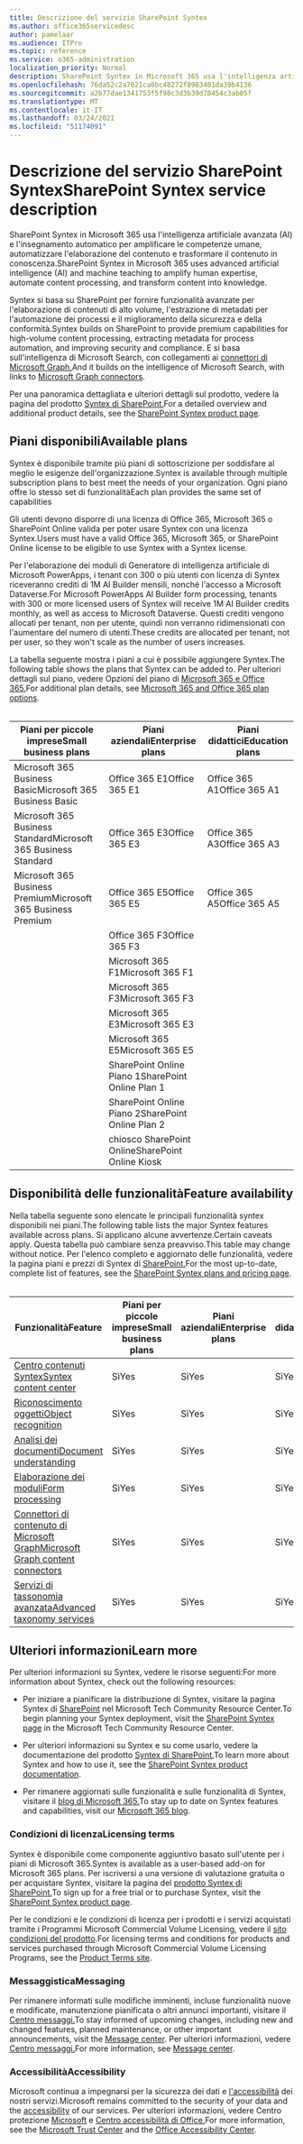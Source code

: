 ```yaml
---
title: Descrizione del servizio SharePoint Syntex
ms.author: office365servicedesc
author: pamelaar
ms.audience: ITPro
ms.topic: reference
ms.service: o365-administration
localization_priority: Normal
description: SharePoint Syntex in Microsoft 365 usa l'intelligenza artificiale avanzata (AI) e l'insegnamento automatico per amplificare le competenze umane, automatizzare l'elaborazione del contenuto e trasformare il contenuto in conoscenza.
ms.openlocfilehash: 76da52c2a7021ca0bc48272f8983401da39b4136
ms.sourcegitcommit: a2b77dae1341753f5f98c3d3b39d70454c3ab05f
ms.translationtype: MT
ms.contentlocale: it-IT
ms.lasthandoff: 03/24/2021
ms.locfileid: "51174091"
---
```

# <a name="sharepoint-syntex-service-description"></a><span data-ttu-id="5cabb-103">Descrizione del servizio SharePoint Syntex</span><span class="sxs-lookup"><span data-stu-id="5cabb-103">SharePoint Syntex service description</span></span> 

<span data-ttu-id="5cabb-104">SharePoint Syntex in Microsoft 365 usa l'intelligenza artificiale avanzata (AI) e l'insegnamento automatico per amplificare le competenze umane, automatizzare l'elaborazione del contenuto e trasformare il contenuto in conoscenza.</span><span class="sxs-lookup"><span data-stu-id="5cabb-104">SharePoint Syntex in Microsoft 365 uses advanced artificial intelligence (AI) and machine teaching to amplify human expertise, automate content processing, and transform content into knowledge.</span></span>

<span data-ttu-id="5cabb-105">Syntex si basa su SharePoint per fornire funzionalità avanzate per l'elaborazione di contenuti di alto volume, l'estrazione di metadati per l'automazione dei processi e il miglioramento della sicurezza e della conformità.</span><span class="sxs-lookup"><span data-stu-id="5cabb-105">Syntex builds on SharePoint to provide premium capabilities for high-volume content processing, extracting metadata for process automation, and improving security and compliance.</span></span> <span data-ttu-id="5cabb-106">E si basa sull'intelligenza di Microsoft Search, con collegamenti ai [connettori di Microsoft Graph.](/microsoftsearch/connectors-overview)</span><span class="sxs-lookup"><span data-stu-id="5cabb-106">And it builds on the intelligence of Microsoft Search, with links to [Microsoft Graph connectors](/microsoftsearch/connectors-overview).</span></span>

<span data-ttu-id="5cabb-107">Per una panoramica dettagliata e ulteriori dettagli sul prodotto, vedere la pagina del prodotto [Syntex di SharePoint.](https://aka.ms/sharepointsyntex)</span><span class="sxs-lookup"><span data-stu-id="5cabb-107">For a detailed overview and additional product details, see the [SharePoint Syntex product page](https://aka.ms/sharepointsyntex).</span></span>

## <a name="available-plans"></a><span data-ttu-id="5cabb-108">Piani disponibili</span><span class="sxs-lookup"><span data-stu-id="5cabb-108">Available plans</span></span>

<span data-ttu-id="5cabb-109">Syntex è disponibile tramite più piani di sottoscrizione per soddisfare al meglio le esigenze dell'organizzazione.</span><span class="sxs-lookup"><span data-stu-id="5cabb-109">Syntex is available through multiple subscription plans to best meet the needs of your organization.</span></span> <span data-ttu-id="5cabb-110">Ogni piano offre lo stesso set di funzionalità</span><span class="sxs-lookup"><span data-stu-id="5cabb-110">Each plan provides the same set of capabilities</span></span>

<span data-ttu-id="5cabb-111">Gli utenti devono disporre di una licenza di Office 365, Microsoft 365 o SharePoint Online valida per poter usare Syntex con una licenza Syntex.</span><span class="sxs-lookup"><span data-stu-id="5cabb-111">Users must have a valid Office 365, Microsoft 365, or SharePoint Online license to be eligible to use Syntex with a Syntex license.</span></span>

<span data-ttu-id="5cabb-112">Per l'elaborazione dei moduli di Generatore di intelligenza artificiale di Microsoft PowerApps, i tenant con 300 o più utenti con licenza di Syntex riceveranno crediti di 1M AI Builder mensili, nonché l'accesso a Microsoft Dataverse.</span><span class="sxs-lookup"><span data-stu-id="5cabb-112">For Microsoft PowerApps AI Builder form processing, tenants with 300 or more licensed users of Syntex will receive 1M AI Builder credits monthly, as well as access to Microsoft Dataverse.</span></span> <span data-ttu-id="5cabb-113">Questi crediti vengono allocati per tenant, non per utente, quindi non verranno ridimensionati con l'aumentare del numero di utenti.</span><span class="sxs-lookup"><span data-stu-id="5cabb-113">These credits are allocated per tenant, not per user, so they won't scale as the number of users increases.</span></span>

<span data-ttu-id="5cabb-114">La tabella seguente mostra i piani a cui è possibile aggiungere Syntex.</span><span class="sxs-lookup"><span data-stu-id="5cabb-114">The following table shows the plans that Syntex can be added to.</span></span> <span data-ttu-id="5cabb-115">Per ulteriori dettagli sul piano, vedere Opzioni del piano di [Microsoft 365 e Office 365.](../office-365-platform-service-description/office-365-plan-options.md)</span><span class="sxs-lookup"><span data-stu-id="5cabb-115">For additional plan details, see [Microsoft 365 and Office 365 plan options](../office-365-platform-service-description/office-365-plan-options.md).</span></span><br><br>


| <span data-ttu-id="5cabb-116">Piani per piccole imprese</span><span class="sxs-lookup"><span data-stu-id="5cabb-116">Small business plans</span></span>            | <span data-ttu-id="5cabb-117">Piani aziendali</span><span class="sxs-lookup"><span data-stu-id="5cabb-117">Enterprise plans</span></span>         | <span data-ttu-id="5cabb-118">Piani didattici</span><span class="sxs-lookup"><span data-stu-id="5cabb-118">Education plans</span></span>     |
| ------------------------------- | ------------------------ | ------------------- |
| <span data-ttu-id="5cabb-119">Microsoft 365 Business Basic</span><span class="sxs-lookup"><span data-stu-id="5cabb-119">Microsoft 365 Business Basic</span></span>    | <span data-ttu-id="5cabb-120">Office 365 E1</span><span class="sxs-lookup"><span data-stu-id="5cabb-120">Office 365 E1</span></span>            | <span data-ttu-id="5cabb-121">Office 365 A1</span><span class="sxs-lookup"><span data-stu-id="5cabb-121">Office 365 A1</span></span>       |
| <span data-ttu-id="5cabb-122">Microsoft 365 Business Standard</span><span class="sxs-lookup"><span data-stu-id="5cabb-122">Microsoft 365 Business Standard</span></span> | <span data-ttu-id="5cabb-123">Office 365 E3</span><span class="sxs-lookup"><span data-stu-id="5cabb-123">Office 365 E3</span></span>            | <span data-ttu-id="5cabb-124">Office 365 A3</span><span class="sxs-lookup"><span data-stu-id="5cabb-124">Office 365 A3</span></span>       |
| <span data-ttu-id="5cabb-125">Microsoft 365 Business Premium</span><span class="sxs-lookup"><span data-stu-id="5cabb-125">Microsoft 365 Business Premium</span></span>  | <span data-ttu-id="5cabb-126">Office 365 E5</span><span class="sxs-lookup"><span data-stu-id="5cabb-126">Office 365 E5</span></span>            | <span data-ttu-id="5cabb-127">Office 365 A5</span><span class="sxs-lookup"><span data-stu-id="5cabb-127">Office 365 A5</span></span>       |
|                                 | <span data-ttu-id="5cabb-128">Office 365 F3</span><span class="sxs-lookup"><span data-stu-id="5cabb-128">Office 365 F3</span></span>            |                     |
|                                 | <span data-ttu-id="5cabb-129">Microsoft 365 F1</span><span class="sxs-lookup"><span data-stu-id="5cabb-129">Microsoft 365 F1</span></span>         |                     |
|                                 | <span data-ttu-id="5cabb-130">Microsoft 365 F3</span><span class="sxs-lookup"><span data-stu-id="5cabb-130">Microsoft 365 F3</span></span>         |                     |
|                                 | <span data-ttu-id="5cabb-131">Microsoft 365 E3</span><span class="sxs-lookup"><span data-stu-id="5cabb-131">Microsoft 365 E3</span></span>         |                     |
|                                 | <span data-ttu-id="5cabb-132">Microsoft 365 E5</span><span class="sxs-lookup"><span data-stu-id="5cabb-132">Microsoft 365 E5</span></span>         |                     |
|                                 | <span data-ttu-id="5cabb-133">SharePoint Online Piano 1</span><span class="sxs-lookup"><span data-stu-id="5cabb-133">SharePoint Online Plan 1</span></span> |                     |
|                                 | <span data-ttu-id="5cabb-134">SharePoint Online Piano 2</span><span class="sxs-lookup"><span data-stu-id="5cabb-134">SharePoint Online Plan 2</span></span> |                     |
|                                 | <span data-ttu-id="5cabb-135">chiosco SharePoint Online</span><span class="sxs-lookup"><span data-stu-id="5cabb-135">SharePoint Online Kiosk</span></span>  |                     |

## <a name="feature-availability"></a><span data-ttu-id="5cabb-136">Disponibilità delle funzionalità</span><span class="sxs-lookup"><span data-stu-id="5cabb-136">Feature availability</span></span>

<span data-ttu-id="5cabb-137">Nella tabella seguente sono elencate le principali funzionalità syntex disponibili nei piani.</span><span class="sxs-lookup"><span data-stu-id="5cabb-137">The following table lists the major Syntex features available across plans.</span></span> <span data-ttu-id="5cabb-138">Si applicano alcune avvertenze.</span><span class="sxs-lookup"><span data-stu-id="5cabb-138">Certain caveats apply.</span></span> <span data-ttu-id="5cabb-139">Questa tabella può cambiare senza preavviso.</span><span class="sxs-lookup"><span data-stu-id="5cabb-139">This table may change without notice.</span></span> <span data-ttu-id="5cabb-140">Per l'elenco completo e aggiornato delle funzionalità, vedere la pagina piani e prezzi di Syntex di [SharePoint.](https://www.microsoft.com/microsoft-365/enterprise/sharepoint-syntex)</span><span class="sxs-lookup"><span data-stu-id="5cabb-140">For the most up-to-date, complete list of features, see the [SharePoint Syntex plans and pricing page](https://www.microsoft.com/microsoft-365/enterprise/sharepoint-syntex).</span></span><br><br>

| <span data-ttu-id="5cabb-141">Funzionalità</span><span class="sxs-lookup"><span data-stu-id="5cabb-141">Feature</span></span> | <span data-ttu-id="5cabb-142">Piani per piccole imprese</span><span class="sxs-lookup"><span data-stu-id="5cabb-142">Small business plans</span></span> | <span data-ttu-id="5cabb-143">Piani aziendali</span><span class="sxs-lookup"><span data-stu-id="5cabb-143">Enterprise plans</span></span> | <span data-ttu-id="5cabb-144">Piani didattici</span><span class="sxs-lookup"><span data-stu-id="5cabb-144">Education plans</span></span> |
|--|--|--|--|
| [<span data-ttu-id="5cabb-145">Centro contenuti Syntex</span><span class="sxs-lookup"><span data-stu-id="5cabb-145">Syntex content center</span></span>](sharepoint-syntex-features.md#syntex-content-center) | <span data-ttu-id="5cabb-146">Sì</span><span class="sxs-lookup"><span data-stu-id="5cabb-146">Yes</span></span> | <span data-ttu-id="5cabb-147">Sì</span><span class="sxs-lookup"><span data-stu-id="5cabb-147">Yes</span></span> | <span data-ttu-id="5cabb-148">Sì</span><span class="sxs-lookup"><span data-stu-id="5cabb-148">Yes</span></span> |
| [<span data-ttu-id="5cabb-149">Riconoscimento oggetti</span><span class="sxs-lookup"><span data-stu-id="5cabb-149">Object recognition</span></span>](sharepoint-syntex-features.md#object-recognition) | <span data-ttu-id="5cabb-150">Sì</span><span class="sxs-lookup"><span data-stu-id="5cabb-150">Yes</span></span> | <span data-ttu-id="5cabb-151">Sì</span><span class="sxs-lookup"><span data-stu-id="5cabb-151">Yes</span></span> | <span data-ttu-id="5cabb-152">Sì</span><span class="sxs-lookup"><span data-stu-id="5cabb-152">Yes</span></span> |
| [<span data-ttu-id="5cabb-153">Analisi dei documenti</span><span class="sxs-lookup"><span data-stu-id="5cabb-153">Document understanding</span></span>](sharepoint-syntex-features.md#document-understanding) | <span data-ttu-id="5cabb-154">Sì</span><span class="sxs-lookup"><span data-stu-id="5cabb-154">Yes</span></span> | <span data-ttu-id="5cabb-155">Sì</span><span class="sxs-lookup"><span data-stu-id="5cabb-155">Yes</span></span> | <span data-ttu-id="5cabb-156">Sì</span><span class="sxs-lookup"><span data-stu-id="5cabb-156">Yes</span></span> |
| [<span data-ttu-id="5cabb-157">Elaborazione dei moduli</span><span class="sxs-lookup"><span data-stu-id="5cabb-157">Form processing</span></span>](sharepoint-syntex-features.md#form-processing) | <span data-ttu-id="5cabb-158">Sì</span><span class="sxs-lookup"><span data-stu-id="5cabb-158">Yes</span></span> | <span data-ttu-id="5cabb-159">Sì</span><span class="sxs-lookup"><span data-stu-id="5cabb-159">Yes</span></span> | <span data-ttu-id="5cabb-160">Sì</span><span class="sxs-lookup"><span data-stu-id="5cabb-160">Yes</span></span> |
| [<span data-ttu-id="5cabb-161">Connettori di contenuto di Microsoft Graph</span><span class="sxs-lookup"><span data-stu-id="5cabb-161">Microsoft Graph content connectors</span></span>](sharepoint-syntex-features.md#microsoft-graph-content-connectors) | <span data-ttu-id="5cabb-162">Sì</span><span class="sxs-lookup"><span data-stu-id="5cabb-162">Yes</span></span> | <span data-ttu-id="5cabb-163">Sì</span><span class="sxs-lookup"><span data-stu-id="5cabb-163">Yes</span></span> | <span data-ttu-id="5cabb-164">Sì</span><span class="sxs-lookup"><span data-stu-id="5cabb-164">Yes</span></span> |
| [<span data-ttu-id="5cabb-165">Servizi di tassonomia avanzata</span><span class="sxs-lookup"><span data-stu-id="5cabb-165">Advanced taxonomy services</span></span>](sharepoint-syntex-features.md#advanced-taxonomy-services) | <span data-ttu-id="5cabb-166">Sì</span><span class="sxs-lookup"><span data-stu-id="5cabb-166">Yes</span></span> | <span data-ttu-id="5cabb-167">Sì</span><span class="sxs-lookup"><span data-stu-id="5cabb-167">Yes</span></span> | <span data-ttu-id="5cabb-168">Sì</span><span class="sxs-lookup"><span data-stu-id="5cabb-168">Yes</span></span> |

## <a name="learn-more"></a><span data-ttu-id="5cabb-169">Ulteriori informazioni</span><span class="sxs-lookup"><span data-stu-id="5cabb-169">Learn more</span></span>

<span data-ttu-id="5cabb-170">Per ulteriori informazioni su Syntex, vedere le risorse seguenti:</span><span class="sxs-lookup"><span data-stu-id="5cabb-170">For more information about Syntex, check out the following resources:</span></span>

  - <span data-ttu-id="5cabb-171">Per iniziare a pianificare la distribuzione di Syntex, visitare la pagina Syntex di [SharePoint](https://resources.techcommunity.microsoft.com/sharepoint-syntex/) nel Microsoft Tech Community Resource Center.</span><span class="sxs-lookup"><span data-stu-id="5cabb-171">To begin planning your Syntex deployment, visit the [SharePoint Syntex page](https://resources.techcommunity.microsoft.com/sharepoint-syntex/) in the Microsoft Tech Community Resource Center.</span></span>

  - <span data-ttu-id="5cabb-172">Per ulteriori informazioni su Syntex e su come usarlo, vedere la documentazione del prodotto [Syntex di SharePoint.](/microsoft-365/contentunderstanding/)</span><span class="sxs-lookup"><span data-stu-id="5cabb-172">To learn more about Syntex and how to use it, see the [SharePoint Syntex product documentation](/microsoft-365/contentunderstanding/).</span></span>

  - <span data-ttu-id="5cabb-173">Per rimanere aggiornati sulle funzionalità e sulle funzionalità di Syntex, visitare il [blog di Microsoft 365.](https://go.microsoft.com/fwlink/?linkid=2084915)</span><span class="sxs-lookup"><span data-stu-id="5cabb-173">To stay up to date on Syntex features and capabilities, visit our [Microsoft 365 blog](https://go.microsoft.com/fwlink/?linkid=2084915).</span></span>

### <a name="licensing-terms"></a><span data-ttu-id="5cabb-174">Condizioni di licenza</span><span class="sxs-lookup"><span data-stu-id="5cabb-174">Licensing terms</span></span>

<span data-ttu-id="5cabb-175">Syntex è disponibile come componente aggiuntivo basato sull'utente per i piani di Microsoft 365.</span><span class="sxs-lookup"><span data-stu-id="5cabb-175">Syntex is available as a user-based add-on for Microsoft 365 plans.</span></span> <span data-ttu-id="5cabb-176">Per iscriversi a una versione di valutazione gratuita o per acquistare Syntex, visitare la pagina del [prodotto Syntex di SharePoint.](https://aka.ms/sharepointsyntex)</span><span class="sxs-lookup"><span data-stu-id="5cabb-176">To sign up for a free trial or to purchase Syntex, visit the [SharePoint Syntex product page](https://aka.ms/sharepointsyntex).</span></span>

<span data-ttu-id="5cabb-177">Per le condizioni e le condizioni di licenza per i prodotti e i servizi acquistati tramite i Programmi Microsoft Commercial Volume Licensing, vedere il [sito condizioni del prodotto](https://www.microsoft.com/licensing/terms/).</span><span class="sxs-lookup"><span data-stu-id="5cabb-177">For licensing terms and conditions for products and services purchased through Microsoft Commercial Volume Licensing Programs, see the [Product Terms site](https://www.microsoft.com/licensing/terms/).</span></span>

### <a name="messaging"></a><span data-ttu-id="5cabb-178">Messaggistica</span><span class="sxs-lookup"><span data-stu-id="5cabb-178">Messaging</span></span>

<span data-ttu-id="5cabb-179">Per rimanere informati sulle modifiche imminenti, incluse funzionalità nuove e modificate, manutenzione pianificata o altri annunci importanti, visitare il [Centro messaggi.](https://go.microsoft.com/fwlink/p/?linkid=2070717)</span><span class="sxs-lookup"><span data-stu-id="5cabb-179">To stay informed of upcoming changes, including new and changed features, planned maintenance, or other important announcements, visit the [Message center](https://go.microsoft.com/fwlink/p/?linkid=2070717).</span></span> <span data-ttu-id="5cabb-180">Per ulteriori informazioni, vedere [Centro messaggi.](/microsoft-365/admin/manage/message-center)</span><span class="sxs-lookup"><span data-stu-id="5cabb-180">For more information, see [Message center](/microsoft-365/admin/manage/message-center).</span></span>

### <a name="accessibility"></a><span data-ttu-id="5cabb-181">Accessibilità</span><span class="sxs-lookup"><span data-stu-id="5cabb-181">Accessibility</span></span>

<span data-ttu-id="5cabb-182">Microsoft continua a impegnarsi per la sicurezza dei dati e [l'accessibilità](https://www.microsoft.com/trust-center/compliance/accessibility) dei nostri servizi.</span><span class="sxs-lookup"><span data-stu-id="5cabb-182">Microsoft remains committed to the security of your data and the [accessibility](https://www.microsoft.com/trust-center/compliance/accessibility) of our services.</span></span> <span data-ttu-id="5cabb-183">Per ulteriori informazioni, vedere Centro protezione [Microsoft](https://www.microsoft.com/trust-center) e [Centro accessibilità di Office.](https://support.office.com/article/ecab0fcf-d143-4fe8-a2ff-6cd596bddc6d)</span><span class="sxs-lookup"><span data-stu-id="5cabb-183">For more information, see the [Microsoft Trust Center](https://www.microsoft.com/trust-center) and the [Office Accessibility Center](https://support.office.com/article/ecab0fcf-d143-4fe8-a2ff-6cd596bddc6d).</span></span>